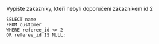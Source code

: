 Vypište zákazníky, kteří nebyli doporučení zákazníkem id 2

    SELECT name
    FROM customer
    WHERE referee_id <> 2
    OR referee_id IS NULL;
